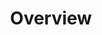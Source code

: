 ---
layout: single-page
id: overview
nav: true
nav-order: 1
title: Overview

banner:
  title: Scotland
  attribution: "<a href=\"#photo-link\">Photo</a> by username / <a rel=\"nofollow\" href=\"https://creativecommons.org/licenses/by/2.0/\">CC BY</a>"

primary-cta:
  label: See Competition
  link: "#promo"
---